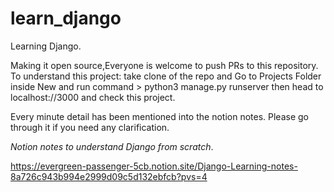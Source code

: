 
# learn_django
Learning Django.

Making it open source,Everyone is welcome to push PRs to this repository. 
To understand this project:
take clone of the repo and Go to Projects Folder inside New and run command > python3 manage.py runserver
then head to localhost://3000 and check this project. 

Every minute detail has been mentioned into the notion notes. Please go through it if you need any clarification. 

*Notion notes to understand Django from scratch*. 

https://evergreen-passenger-5cb.notion.site/Django-Learning-notes-8a726c943b994e2999d09c5d132ebfcb?pvs=4

